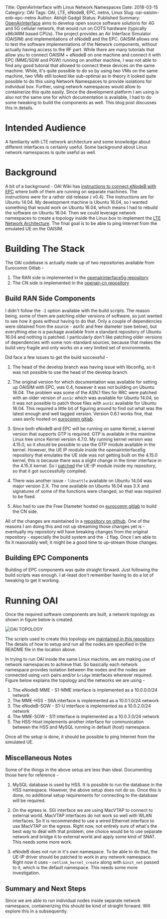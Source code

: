 Title: OpenAirInterface with Linux Network Namespaces
Date: 2018-03-15
Category: OAI
Tags: OAI, LTE, eNodeB, EPC, netns, Linux
Slug: oai-oaisim-enb-epc-netns
Author: Abhijit Gadgil
Status: Published
Summary: [OpenAirInterface](http://www.openairinterface.org/) aims to develop open source software solutions for 4G and 5G cellular network, that would run on COTS hardware (typically x86/ARM based CPUs). The project provides an Air Interface Simulator (OAISIM) and implementations of eNodeB and the EPC. OAISIM allows one to test the software implementations of the Network components, without actually having access to the RF part. While there are many tutorials that allow you to connect OAISIM + eNodeB on one machine and connect it with EPC (MME/SGW and PGW) running on another machine, I was not able to find any good tutorial that allowed to connect these devices on the same machine. While, it's quite possible to do so by using two VMs on the same machine, two VMs still looked like sub-optimal as in theory it looked quite possible to do this using Network Namespaces to provide isolations for individual box. Further, using network namespaces would allow to containerize this quite easily. Since the development platform I am using is also not the same one for which documentation is available, I had to do some tweaking to build the components as well. This blog post discusses this in details.

# Intended Audience

A familiarity with LTE network architecture and some knowledge about different interfaces is certainly useful. Some background about Linux network namespaces is quite useful as well.

# Background

A bit of a background - OAI Wiki has [instructions to connect eNodeB with EPC](https://gitlab.eurecom.fr/oai/openairinterface5g/wikis/T/howtoconnectoaisimwithoaiepc) where both of them are running on separate machines. The instructions were for a rather old release ( v0.4). The instructions are for Ubuntu 14.04. My development machine is Ubuntu 16.04, so I wanted something that would work on Ubuntu 16.04, which means I had to rebuild the software on Ubuntu 16.04. Then we could leverage network namespaces to create a topology inside the Linux box to implement the [LTE Network Architecture](https://www.tutorialspoint.com/lte/images/lte_epc.jpg). The final goal is to be able to ping Internet from the emulated UE on the OAISIM.

# Building The Stack

The OAI codebase is actually made up of two repositories available from Eurocomm Gitlab -
1. The RAN side is implemented in the [openairinterface5g repository](https://gitlab.eurecom.fr/oai/openairinterface5g)
2. The CN side is implemented in the [openair-cn repository](https://gitlab.eurecom.fr/oai/openair-cn)


## Build RAN Side Components

I didn't follow the `-I` option available with the build scripts. The reason being, some of them are patching older versions of software, so just wanted to see how it goes without having to do that. Only a couple of dependencies were obtained from the source - asn1c and free diameter (see below), but everything else is a package available from a standard repository of Ubuntu 16.04 and nothing is patched. I particularly don't like patching older versions of dependencies with some non-standard sources, because that makes the build very fragile and only works on a very limited set of environments.

Did face a few issues to get the build successful -

1. The head of the develop branch was having issue with libconfig, so it was not possible to use the head of the develop branch.

2. The original version for which documentation was available for setting up OAISIM with EPC, was 0.4, however it was not building on Ubuntu 16.04. The problem was some of the ASN.1 files for RRC were patched with an older version of `asn1c` which was available for Ubuntu 14.04, so it was not possible to patch those files with `asn1c` available for Ubuntu 16.04. This required a little bit of figuring around to find out what was the latest enough and well tagged version. Version 0.6.1 works fine, that uses asn1c hosted on [eurocomm gitlab](https://gitlab.eurecom.fr/oai/asn1c).

3. Since both eNodeB and EPC will be running on same Kernel, a kernel version that supports GTP is required. GTP is available in the mainline Linux tree since Kernel version 4.7.0. My running kernel version was 4.15.0, so it should be possible to use the GTP module available in the kernel. However, the UE IP module inside the openairinterface5g repository that emulates the UE side was not getting built on the 4.15.0 kernel, this is because there was a slight change in the timer interface in the 4.15.X kernel. So I [patched](https://github.com/gabhijit/oai5g/blob/gabhijit-v0.6.1/openair2/NETWORK_DRIVER/UE_IP/device.c) the UE-IP module inside my repository, so that it got successfully compiled.

4. There was another issue - `libnettle` available on Ubuntu 14.04 was major version 2.X. The one available on Ubuntu 16.04 was 3.X and signatures of some of the functions were changed, so that was required to be fixed.

5. Also had to use the Free Diameter hosted on [eurocomm gitlab](https://gitlab.eurecom.fr/oai/freediameter) to build the CN side.

All of the changes are maintained in a [repository on github](https://github.com/gabhijit/oai5g). One of the reasons I am doing this and not up streaming those changes yet is - eventually my repository will have breaking changes from the original repository - especially the build system and the `-I` flag. Once I am able to fix it reasonably well, it might be a good time to up-stream those changes.

## Building EPC Components

Building of EPC components was quite straight forward. Just following the build scripts was enough. I at-least don't remember having to do a lot of tweaking to get it working.


# Running OAI

Once the required software components are built, a network topology as shown in figure below is created.

![OAI TOPOLOGY](/images/oai-sim-epc-topology.png "OAI Topology")


The scripts used to create this topology are [maintained in this repository](https://github.com/gabhijit/networking-experiments/tree/master/oai-oaisim-enb-epc). The details of how to setup and run all the nodes are specified in the README file in the location above.

In trying to run OAI inside the same Linux machine, we are making use of network namespaces to achieve that. So basically each network namespace provides isolation between the nodes and the nodes are connected using `veth` pairs and/or `bridge` interfaces wherever required. Figure below explains the topology and the networks we are using -

1. The eNodeB MME - S1-MME interface is implemented as a 10.0.0.0/24 network
2. The MME-HSS - S6A interface is implemented as a 10.0.1.0/24 network
3. The eNodeB-SGW - S1-U interface is implemented as a 10.0.2.0/24 network
4. The MME-SGW - S11 interface is implemented as a 10.0.3.0/24 network
5. The HSS-Host implements another interface for communication between the HSS and MySQL running in default (host) namespace.

Once all the setup is done, it should be possible to ping Internet from the simulated UE.

## Miscellaneous Notes

Some of the things in the above setup are less than ideal. Documenting those here for reference -

1. MySQL database is used by HSS. It is possible to run the database in the HSS namespace. However, the above setup does not do so. Once this is done, no additional setup requirements for connecting to the database will be required.

2. On the egrees ie. SGi interface we are using MacVTAP to connect to external world. MacVTAP interfaces do not work so well with WLAN interfaces. So it is recommended to use a wired Ethernet interface to use MacVTAP on the egress. Right now, not entirely sure of what's the best way to deal with that problem, one choice would be to use separate network and bridge it to external world and apply some kind of SNAT. This needs some more work.

3. eNodeB does not run in it's own namespace. To be able to do that, the UE-IP driver should be patched to work in any network namespace. Right now it uses - `netlink_kernel_create` along with `&init_net` passed to it, which is the default namespace. This needs some more investigation.


## Summary and Next Steps

Since we are able to run individual nodes inside separate network namespace, containerizing this should be kind of straight forward. Will explore this in a subsequently.

